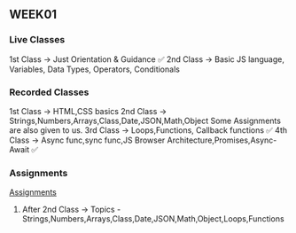 ## WEEK01

### Live Classes
1st Class -> Just Orientation & Guidance ✅
2nd Class -> Basic JS language, Variables, Data Types, Operators, Conditionals

### Recorded Classes
1st Class -> HTML,CSS basics
2nd Class -> Strings,Numbers,Arrays,Class,Date,JSON,Math,Object
Some Assignments are also given to us.
3rd Class -> Loops,Functions, Callback functions ✅
4th Class -> Async func,sync func,JS Browser Architecture,Promises,Async-Await ✅

### Assignments
[Assignments](https://github.com/100xdevs-cohort-2/assignments)
1. After 2nd Class ->
Topics - Strings,Numbers,Arrays,Class,Date,JSON,Math,Object,Loops,Functions
